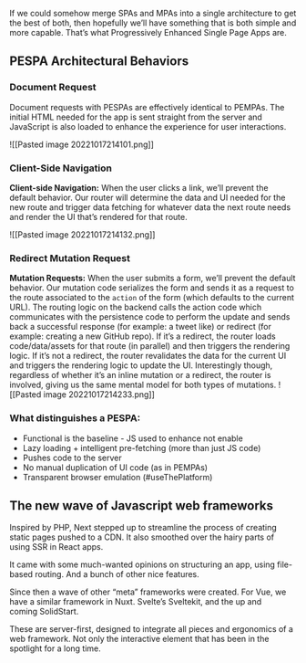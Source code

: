 If we could somehow merge SPAs and MPAs into a single architecture to get the best of both, then hopefully we’ll have something that is both simple and more capable. That’s what Progressively Enhanced Single Page Apps are.

## PESPA Architectural Behaviors

### Document Request

Document requests with PESPAs are effectively identical to PEMPAs. The initial HTML needed for the app is sent straight from the server and JavaScript is also loaded to enhance the experience for user interactions.

![[Pasted image 20221017214101.png]]

### Client-Side Navigation

**Client-side Navigation:** When the user clicks a link, we’ll prevent the default behavior. Our router will determine the data and UI needed for the new route and trigger data fetching for whatever data the next route needs and render the UI that’s rendered for that route.

![[Pasted image 20221017214132.png]]


### Redirect Mutation Request

**Mutation Requests:** When the user submits a form, we’ll prevent the default behavior. Our mutation code serializes the form and sends it as a request to the route associated to the `action` of the form (which defaults to the current URL). The routing logic on the backend calls the action code which communicates with the persistence code to perform the update and sends back a successful response (for example: a tweet like) or redirect (for example: creating a new GitHub repo). If it’s a redirect, the router loads code/data/assets for that route (in parallel) and then triggers the rendering logic. If it’s not a redirect, the router revalidates the data for the current UI and triggers the rendering logic to update the UI. Interestingly though, regardless of whether it’s an inline mutation or a redirect, the router is involved, giving us the same mental model for both types of mutations.
![[Pasted image 20221017214233.png]]

### What distinguishes a PESPA:

-   Functional is the baseline - JS used to enhance not enable
-   Lazy loading + intelligent pre-fetching (more than just JS code)
-   Pushes code to the server
-   No manual duplication of UI code (as in PEMPAs)
-   Transparent browser emulation (#useThePlatform)

## The new wave of Javascript web frameworks

Inspired by PHP, Next stepped up to streamline the process of creating static pages pushed to a CDN. It also smoothed over the hairy parts of using SSR in React apps.

It came with some much-wanted opinions on structuring an app, using file-based routing. And a bunch of other nice features.

Since then a wave of other “meta” frameworks were created. For Vue, we have a similar framework in Nuxt. Svelte’s Sveltekit, and the up and coming SolidStart.

These are server-first, designed to integrate all pieces and ergonomics of a web framework. Not only the interactive element that has been in the spotlight for a long time.
